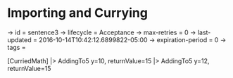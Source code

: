 # Importing and Currying

-> id = sentence3
-> lifecycle = Acceptance
-> max-retries = 0
-> last-updated = 2016-10-14T10:42:12.6899822-05:00
-> expiration-period = 0
-> tags = 

[CurriedMath]
|> AddingTo5 y=10, returnValue=15
|> AddingTo5 y=12, returnValue=15
~~~
